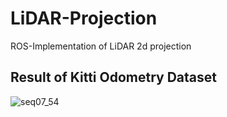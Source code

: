 # LiDAR-Projection
ROS-Implementation of LiDAR 2d projection

## Result of Kitti Odometry Dataset
![seq07_54](https://github.com/soup1997/LiDAR-Projection/assets/86957779/07bffc60-3142-44e1-b255-a1f317c199aa)


